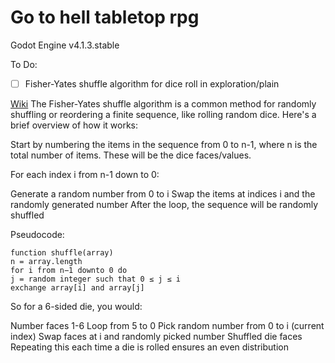# Go to hell tabletop rpg

Godot Engine v4.1.3.stable

To Do:

- [ ] Fisher-Yates shuffle algorithm for dice roll in exploration/plain 


[Wiki](https://en.wikipedia.org/wiki/Fisher%E2%80%93Yates_shuffle)
The Fisher-Yates shuffle algorithm is a common method for randomly shuffling or reordering a finite sequence, like rolling random dice. Here's a brief overview of how it works:

Start by numbering the items in the sequence from 0 to n-1, where n is the total number of items. These will be the dice faces/values.

For each index i from n-1 down to 0:

Generate a random number from 0 to i
Swap the items at indices i and the randomly generated number
After the loop, the sequence will be randomly shuffled

Pseudocode:
```
function shuffle(array)
n = array.length
for i from n−1 downto 0 do
j = random integer such that 0 ≤ j ≤ i
exchange array[i] and array[j]
```
So for a 6-sided die, you would:

Number faces 1-6
Loop from 5 to 0
Pick random number from 0 to i (current index)
Swap faces at i and randomly picked number
Shuffled die faces
Repeating this each time a die is rolled ensures an even distribution
